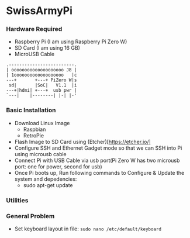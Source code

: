 # SwissArmyPi

### Hardware Required
- Raspberry Pi (I am using Raspberry Pi Zero W)
- SD Card (I am using 16 GB)
- MicroUSB Cable

```
.-------------------------.
| oooooooooooooooooooo J8 |
| 1ooooooooooooooooooo   |c
---+       +---+ PiZero W|s
 sd|       |SoC|   V1.1  |i
---+|hdmi| +---+  usb pwr |
`---|    |--------| |-| |-'
```

### Basic Installation
- Download Linux Image
  - Raspbian
  - RetroPie
- Flash Image to SD Card using (Etcher)[https://etcher.io/]
- Configure SSH and Ethernet Gadget mode so that we can SSH into Pi using microusb cable
- Connect Pi with USB Cable via usb port(Pi Zero W has two microusb port: one for power, second for usb)
- Once Pi boots up, Run following commands to Configure & Update the system and depedencies:
  - sudo apt-get update
 


### Utilities


### General Problem
- Set keyboard layout in file: `sudo nano /etc/default/keyboard`
